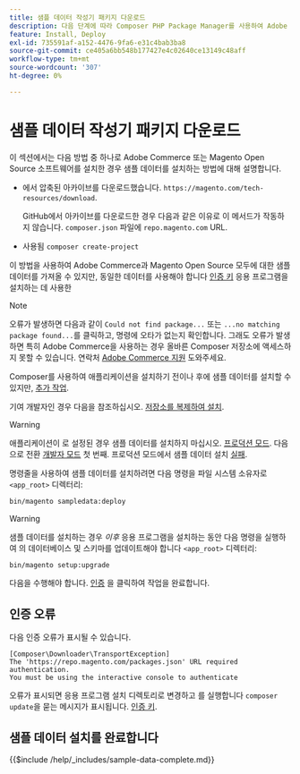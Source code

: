 ```yaml
---
title: 샘플 데이터 작성기 패키지 다운로드
description: 다음 단계에 따라 Composer PHP Package Manager를 사용하여 Adobe Commerce 및 Magento Open Source 샘플 데이터를 설치합니다.
feature: Install, Deploy
exl-id: 735591af-a152-4476-9fa6-e31c4bab3ba8
source-git-commit: ce405a6bb548b177427e4c02640ce13149c48aff
workflow-type: tm+mt
source-wordcount: '307'
ht-degree: 0%

---
```


# 샘플 데이터 작성기 패키지 다운로드

이 섹션에서는 다음 방법 중 하나로 Adobe Commerce 또는 Magento Open Source 소프트웨어를 설치한 경우 샘플 데이터를 설치하는 방법에 대해 설명합니다.

* 에서 압축된 아카이브를 다운로드했습니다. `https://magento.com/tech-resources/download`.

  GitHub에서 아카이브를 다운로드한 경우 다음과 같은 이유로 이 메서드가 작동하지 않습니다. `composer.json` 파일에 `repo.magento.com` URL.

* 사용됨 `composer create-project`

이 방법을 사용하여 Adobe Commerce과 Magento Open Source 모두에 대한 샘플 데이터를 가져올 수 있지만, 동일한 데이터를 사용해야 합니다 [인증 키](../prerequisites/authentication-keys.md) 응용 프로그램을 설치하는 데 사용한

>[!NOTE]
>
>오류가 발생하면 다음과 같이 `Could not find package...` 또는 `...no matching package found...`를 클릭하고, 명령에 오타가 없는지 확인합니다. 그래도 오류가 발생하면 특히 Adobe Commerce을 사용하는 경우 올바른 Composer 저장소에 액세스하지 못할 수 있습니다. 연락처 [Adobe Commerce 지원](https://support.magento.com/hc/en-us) 도와주세요.

Composer를 사용하여 애플리케이션을 설치하기 전이나 후에 샘플 데이터를 설치할 수 있지만, [추가 작업](remove-or-update.md).

기여 개발자인 경우 다음을 참조하십시오. [저장소를 복제하여 설치](git-repositories.md).

>[!WARNING]
>
>애플리케이션이 로 설정된 경우 샘플 데이터를 설치하지 마십시오. [프로덕션 모드](../../configuration/bootstrap/application-modes.md#production-mode). 다음으로 전환 [개발자 모드](../../configuration/bootstrap/application-modes.md#developer-mode) 첫 번째. 프로덕션 모드에서 샘플 데이터 설치 [실패](https://support.magento.com/hc/en-us/articles/360033824571#symptom-production-mode-trouble-samp-prod-).

명령줄을 사용하여 샘플 데이터를 설치하려면 다음 명령을 파일 시스템 소유자로 `<app_root>` 디렉터리:

```bash
bin/magento sampledata:deploy
```

>[!WARNING]
>
>샘플 데이터를 설치하는 경우 _이후_ 응용 프로그램을 설치하는 동안 다음 명령을 실행하여 의 데이터베이스 및 스키마를 업데이트해야 합니다 `<app_root>` 디렉터리:

```bash
bin/magento setup:upgrade
```

다음을 수행해야 합니다. [인증](../prerequisites/authentication-keys.md) 을 클릭하여 작업을 완료합니다.

## 인증 오류

다음 인증 오류가 표시될 수 있습니다.

```terminal
[Composer\Downloader\TransportException]
The 'https://repo.magento.com/packages.json' URL required authentication.
You must be using the interactive console to authenticate
```

오류가 표시되면 응용 프로그램 설치 디렉토리로 변경하고 를 실행합니다 `composer update`을 묻는 메시지가 표시됩니다. [인증 키](../prerequisites/authentication-keys.md).

## 샘플 데이터 설치를 완료합니다

{{$include /help/_includes/sample-data-complete.md}}
